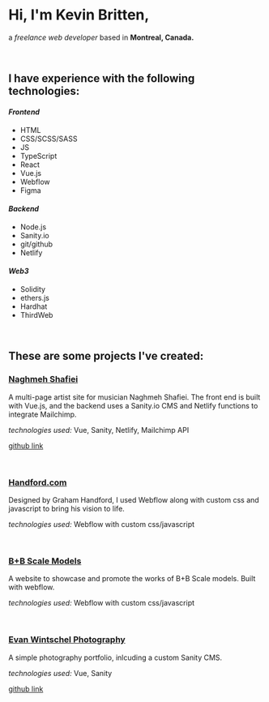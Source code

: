 # Hi, I'm Kevin Britten, 

a *freelance web developer* based in **Montreal, Canada.**

&nbsp;<br>



## I have experience with the following technologies:

#### *Frontend*

- HTML
- CSS/SCSS/SASS
- JS
- TypeScript
- React
- Vue.js
- Webflow
- Figma

#### *Backend*
- Node.js
- Sanity.io
- git/github
- Netlify

#### *Web3*
- Solidity
- ethers.js
- Hardhat
- ThirdWeb

&nbsp;<br>



## These are some projects I've created:

### [Naghmeh Shafiei](https://sleepy-nobel-2782d7.netlify.app/)

A multi-page artist site for musician Naghmeh Shafiei. The front end is built with Vue.js, and the backend uses a Sanity.io CMS and Netlify functions to integrate Mailchimp.

*technologies used:* Vue, Sanity, Netlify, Mailchimp API

[github link](https://github.com/KevinBritten/naghmeh-music)

&nbsp;<br>

### [Handford.com](Handford.com)

Designed by Graham Handford, I used Webflow along with custom css and javascript to bring his vision to life.

*technologies used:* Webflow with custom css/javascript

&nbsp;<br>

### [B+B Scale Models](https://www.bbscalemodels.com/)

A website to showcase and promote the works of B+B Scale models. Built with webflow.

*technologies used:* Webflow with custom css/javascript

&nbsp;<br>

### [Evan Wintschel Photography](https://www.evanwintschel.com/)

A simple photography portfolio, inlcuding a custom Sanity CMS.

*technologies used:* Vue, Sanity

[github link](https://github.com/KevinBritten/EvanWintschelPortfolio)





